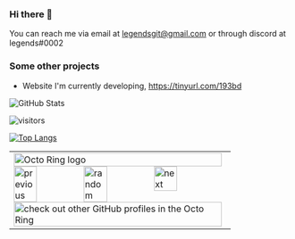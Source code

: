 ### Hi there 👋

You can reach me via email at legendsgit@gmail.com or through discord at legends#0002

### Some other projects
- Website I'm currently developing, https://tinyurl.com/193bd


![GitHub Stats](https://github-readme-stats.vercel.app/api?username=xLegends&theme=radical)

![visitors](https://visitor-badge.glitch.me/badge?page_id=https://github.com/xLegends)

[![Top Langs](https://github-readme-stats.vercel.app/api/top-langs/?username=xLegends)](https://github.com/anuraghazra/github-readme-stats)


<table><tbody><tr><td><a href="https://octo-ring.com/"><img src="https://octo-ring.com/static/img/widget/top.png" width="99%" alt="Octo Ring logo" align="top"></a><br><a href="https://octo-ring.com/p/xLegends/prev"><img src="https://octo-ring.com/static/img/widget/prev.png" width="33%" alt="previous" align="top" title="previous profile"></a><a href="https://octo-ring.com/p/xLegends/random"><img src="https://octo-ring.com/static/img/widget/random.png" width="33%" alt="random" align="top" title="random profile"></a><a href="https://octo-ring.com/p/Legends0002/next"><img src="https://octo-ring.com/static/img/widget/next.png" width="33%" alt="next" align="top" title="next profile"></a><br><a href="https://octo-ring.com/"><img src="https://octo-ring.com/static/img/widget/bottom.png" width="99%" alt="check out other GitHub profiles in the Octo Ring" align="top"></a></td></tr></tbody></table>

